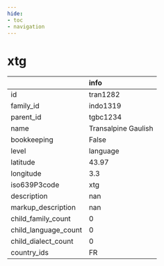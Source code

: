 ```yaml
---
hide:
- toc
- navigation
---
```

# xtg
|                      | info                |
|:---------------------|:--------------------|
| id                   | tran1282            |
| family_id            | indo1319            |
| parent_id            | tgbc1234            |
| name                 | Transalpine Gaulish |
| bookkeeping          | False               |
| level                | language            |
| latitude             | 43.97               |
| longitude            | 3.3                 |
| iso639P3code         | xtg                 |
| description          | nan                 |
| markup_description   | nan                 |
| child_family_count   | 0                   |
| child_language_count | 0                   |
| child_dialect_count  | 0                   |
| country_ids          | FR                  |